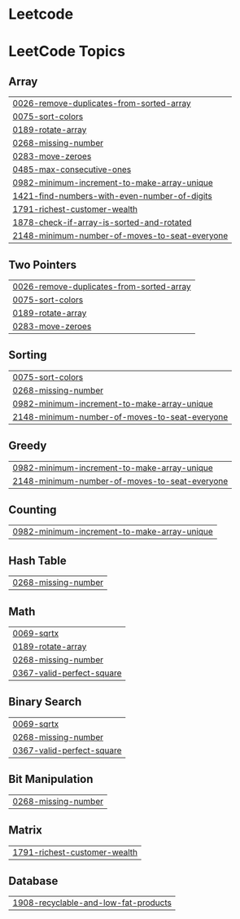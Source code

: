 # Leetcode
<!---LeetCode Topics Start-->
# LeetCode Topics
## Array
|  |
| ------- |
| [0026-remove-duplicates-from-sorted-array](https://github.com/Lisa2801/Leetcode/tree/master/0026-remove-duplicates-from-sorted-array) |
| [0075-sort-colors](https://github.com/Lisa2801/Leetcode/tree/master/0075-sort-colors) |
| [0189-rotate-array](https://github.com/Lisa2801/Leetcode/tree/master/0189-rotate-array) |
| [0268-missing-number](https://github.com/Lisa2801/Leetcode/tree/master/0268-missing-number) |
| [0283-move-zeroes](https://github.com/Lisa2801/Leetcode/tree/master/0283-move-zeroes) |
| [0485-max-consecutive-ones](https://github.com/Lisa2801/Leetcode/tree/master/0485-max-consecutive-ones) |
| [0982-minimum-increment-to-make-array-unique](https://github.com/Lisa2801/Leetcode/tree/master/0982-minimum-increment-to-make-array-unique) |
| [1421-find-numbers-with-even-number-of-digits](https://github.com/Lisa2801/Leetcode/tree/master/1421-find-numbers-with-even-number-of-digits) |
| [1791-richest-customer-wealth](https://github.com/Lisa2801/Leetcode/tree/master/1791-richest-customer-wealth) |
| [1878-check-if-array-is-sorted-and-rotated](https://github.com/Lisa2801/Leetcode/tree/master/1878-check-if-array-is-sorted-and-rotated) |
| [2148-minimum-number-of-moves-to-seat-everyone](https://github.com/Lisa2801/Leetcode/tree/master/2148-minimum-number-of-moves-to-seat-everyone) |
## Two Pointers
|  |
| ------- |
| [0026-remove-duplicates-from-sorted-array](https://github.com/Lisa2801/Leetcode/tree/master/0026-remove-duplicates-from-sorted-array) |
| [0075-sort-colors](https://github.com/Lisa2801/Leetcode/tree/master/0075-sort-colors) |
| [0189-rotate-array](https://github.com/Lisa2801/Leetcode/tree/master/0189-rotate-array) |
| [0283-move-zeroes](https://github.com/Lisa2801/Leetcode/tree/master/0283-move-zeroes) |
## Sorting
|  |
| ------- |
| [0075-sort-colors](https://github.com/Lisa2801/Leetcode/tree/master/0075-sort-colors) |
| [0268-missing-number](https://github.com/Lisa2801/Leetcode/tree/master/0268-missing-number) |
| [0982-minimum-increment-to-make-array-unique](https://github.com/Lisa2801/Leetcode/tree/master/0982-minimum-increment-to-make-array-unique) |
| [2148-minimum-number-of-moves-to-seat-everyone](https://github.com/Lisa2801/Leetcode/tree/master/2148-minimum-number-of-moves-to-seat-everyone) |
## Greedy
|  |
| ------- |
| [0982-minimum-increment-to-make-array-unique](https://github.com/Lisa2801/Leetcode/tree/master/0982-minimum-increment-to-make-array-unique) |
| [2148-minimum-number-of-moves-to-seat-everyone](https://github.com/Lisa2801/Leetcode/tree/master/2148-minimum-number-of-moves-to-seat-everyone) |
## Counting
|  |
| ------- |
| [0982-minimum-increment-to-make-array-unique](https://github.com/Lisa2801/Leetcode/tree/master/0982-minimum-increment-to-make-array-unique) |
## Hash Table
|  |
| ------- |
| [0268-missing-number](https://github.com/Lisa2801/Leetcode/tree/master/0268-missing-number) |
## Math
|  |
| ------- |
| [0069-sqrtx](https://github.com/Lisa2801/Leetcode/tree/master/0069-sqrtx) |
| [0189-rotate-array](https://github.com/Lisa2801/Leetcode/tree/master/0189-rotate-array) |
| [0268-missing-number](https://github.com/Lisa2801/Leetcode/tree/master/0268-missing-number) |
| [0367-valid-perfect-square](https://github.com/Lisa2801/Leetcode/tree/master/0367-valid-perfect-square) |
## Binary Search
|  |
| ------- |
| [0069-sqrtx](https://github.com/Lisa2801/Leetcode/tree/master/0069-sqrtx) |
| [0268-missing-number](https://github.com/Lisa2801/Leetcode/tree/master/0268-missing-number) |
| [0367-valid-perfect-square](https://github.com/Lisa2801/Leetcode/tree/master/0367-valid-perfect-square) |
## Bit Manipulation
|  |
| ------- |
| [0268-missing-number](https://github.com/Lisa2801/Leetcode/tree/master/0268-missing-number) |
## Matrix
|  |
| ------- |
| [1791-richest-customer-wealth](https://github.com/Lisa2801/Leetcode/tree/master/1791-richest-customer-wealth) |
## Database
|  |
| ------- |
| [1908-recyclable-and-low-fat-products](https://github.com/Lisa2801/Leetcode/tree/master/1908-recyclable-and-low-fat-products) |
<!---LeetCode Topics End-->
